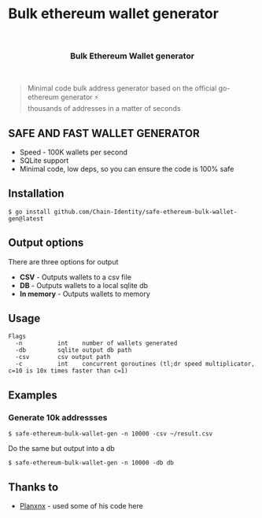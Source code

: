 # Bulk ethereum wallet generator

<br>
<h3 align="center">
  Bulk Ethereum Wallet generator
</h3>
<br/>


> Minimal code bulk address generator based on the official go-ethereum generator ⚡️ <br> thousands of addresses in a matter of seconds

## **SAFE AND FAST WALLET GENERATOR**

- Speed - 100K wallets per second
- SQLite support
- Minimal code, low deps, so you can ensure the code is 100% safe


## Installation


```console
$ go install github.com/Chain-Identity/safe-ethereum-bulk-wallet-gen@latest
```

## Output options

There are three options for output

- **CSV** - Outputs wallets to a csv file 
- **DB** - Outputs wallets to a local sqlite db
- **In memory** - Outputs wallets to memory

## Usage
```console
Flags
  -n          int    number of wallets generated
  -db         sqlite output db path
  -csv        csv output path
  -c          int    concurrent goroutines (tl;dr speed multiplicator, c=10 is 10x times faster than c=1)
```

## Examples

### **Generate 10k addressses**

```console
$ safe-ethereum-bulk-wallet-gen -n 10000 -csv ~/result.csv
```

Do the same but output into a db

```console
$ safe-ethereum-bulk-wallet-gen -n 10000 -db db
```

## Thanks to

- [Planxnx](https://github.com/Planxnx/) - used some of his code here
